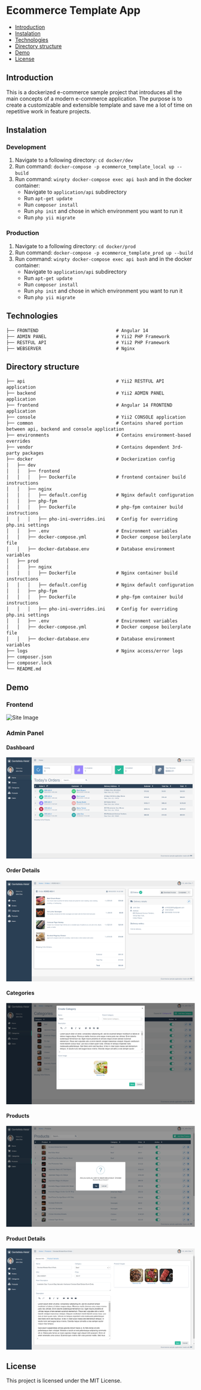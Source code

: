 # Ecommerce Template App

- [Introduction](#Introduction)
- [Instalation](#Instalation)
- [Technologies](#Technologies)
- [Directory structure](#Directory-Structure)
- [Demo](#Demo)
- [License](#License)

## Introduction

This is a dockerized e-commerce sample project that introduces all the main concepts of a modern e-commerce application.
The purpose is to create a customizable and extensible template and save me a lot of time on repetitive work in feature projects.

## Instalation

### Development

1. Navigate to a following directory: `cd docker/dev`
2. Run command: `docker-compose -p ecommerce_template_local up --build`
3. Run command: `winpty docker-compose exec api bash` and in the docker container:
   - Navigate to `application/api` subdirectory
   - Run `apt-get update`
   - Run `composer install`
   - Run `php init` and chose in which environment you want to run it
   - Run `php yii migrate`

### Production

1. Navigate to a following directory: `cd docker/prod`
2. Run command: `docker-compose -p ecommerce_template_prod up --build`
3. Run command: `winpty docker-compose exec api bash` and in the docker container:
   - Navigate to `application/api` subdirectory
   - Run `apt-get update`
   - Run `composer install`
   - Run `php init` and chose in which environment you want to run it
   - Run `php yii migrate`


## Technologies

    ├── FRONTEND                             # Angular 14
    ├── ADMIN PANEL                          # Yii2 PHP Framework
    ├── RESTFUL API                          # Yii2 PHP Framework
    ├── WEBSERVER                            # Nginx

## Directory structure

    ├── api                                  # Yii2 RESTFUL API application
    ├── backend                              # Yii2 ADMIN PANEL application
    ├── frontend                             # Angular 14 FRONTEND application
    ├── console                              # Yii2 CONSOLE application
    ├── common                               # Contains shared portion between api, backend and console application
    ├── environments                         # Contains environment-based overrides
    ├── vendor                               # Contains dependent 3rd-party packages
    ├── docker                               # Dockerization config
    │   ├── dev
    │   │   ├── frontend
    │   │   │   ├── Dockerfile               # frontend container build instructions
    │   │   ├── nginx
    │   │   │   ├── default.config           # Nginx default configuration
    │   │   ├── php-fpm
    │   │   │   ├── Dockerfile               # php-fpm container build instructions
    │   │   │   ├── pho-ini-overrides.ini    # Config for overriding php.ini settings
    │   │   ├── .env                         # Environment variables
    │   │   ├── docker-compose.yml           # Docker compose boilerplate file
    │   │   ├── docker-database.env          # Database environment variables
    │   ├── prod
    │   │   ├── nginx
    │   │   │   ├── Dockerfile               # Nginx container build instructions
    │   │   │   ├── default.config           # Nginx default configuration
    │   │   ├── php-fpm
    │   │   │   ├── Dockerfile               # php-fpm container build instructions
    │   │   │   ├── pho-ini-overrides.ini    # Config for overriding php.ini settings
    │   │   ├── .env                         # Environment variables
    │   │   ├── docker-compose.yml           # Docker compose boilerplate file
    │   │   ├── docker-database.env          # Database environment variables
    ├── logs                                 # Nginx access/error logs
    ├── composer.json
    ├── composer.lock
    └── README.md

## Demo

### Frontend

![Site Image](./demo/site.gif)

### Admin Panel

#### Dashboard

![Dashboard](./demo/dashboard.png)

#### Order Details

![Order Details](./demo/order.png)

#### Categories

![Categories](./demo/category.png)

#### Products

![Products](./demo/products.png)

#### Product Details

![Product Details](./demo/product.png)

## License

This project is licensed under the MIT License.